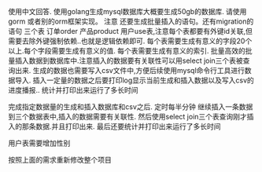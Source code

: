 

使用中文回答. 使用golang生成mysql数据库大概要生成50gb的数据库. 请使用gorm 或者别的orm框架实现。 注意 还要生成批量插入的语句。还有migration的语句 三个表 订单order 产品product 用户use表,注意每个表都要有外键id关联,但需要去除外键强制依赖..也就是逻辑依赖即可. 每个表需要生成有意义的字段20个以上.每个字段需要生成有意义的值. 每个表需要生成有意义的索引. 批量高效的批量插入数据到数据库中.注意插入的数据要有关联性可以用select join三个表被查询出来. 生成的数据也需要写入csv文件中,方便后续使用mysql命令行工具进行数据导入. 插入一定量的数据之后要打印log显示当前生成和插入数据以及写入csv的进度播报.. 统计并打印出来运行了多长时间

完成指定数据量的生成和插入数据库和csv之后. 定时每半分钟 继续插入一条数据到三个数据表中,插入的数据需要有关联性. 然后使用select join三个表查询刚才插入的那条数据.并且打印出来. 最后还要统计并打印出来运行了多长时间

用户表需要增加性别

按照上面的需求重新修改整个项目